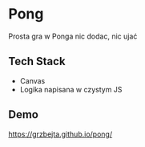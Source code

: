 # Pong

Prosta gra w Ponga nic dodac, nic ujać

## Tech Stack

- Canvas
- Logika napisana w czystym JS

## Demo

https://grzbejta.github.io/pong/
